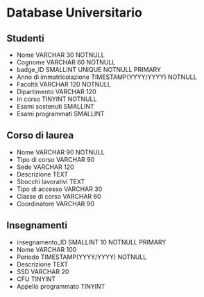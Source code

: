 Database Universitario
===
## Studenti
- Nome                                  VARCHAR 30 NOTNULL
- Cognome                               VARCHAR 60 NOTNULL
- badge_ID                              SMALLINT UNIQUE NOTNULL PRIMARY
- Anno di immatricolazione              TIMESTAMP(YYYY/YYYY) NOTNULL
- Facoltà                               VARCHAR 120 NOTNULL
- Dipartimento                          VARCHAR 120
- In corso                              TINYINT NOTNULL
- Esami sostenuti                       SMALLINT
- Esami programmati                     SMALLINT
## Corso di laurea
- Nome                                  VARCHAR 90 NOTNULL
- Tipo di corso                         VARCHAR 90
- Sede                                  VARCHAR 120
- Descrizione                           TEXT
- Sbocchi lavorativi                    TEXT
- Tipo di accesso                       VARCHAR 30
- Classe di corso                       VARCHAR 60
- Coordinatore                          VARCHAR 90

## Insegnamenti
- insegnamento_ID                       SMALLINT 10 NOTNULL PRIMARY
- Nome                                  VARCHAR 100
- Periodo                               TIMESTAMP(YYYY/YYYY) NOTNULL
- Descrizione                           TEXT
- SSD                                   VARCHAR 20
- CFU                                   TINYINT
- Appello programmato                   TINYINT